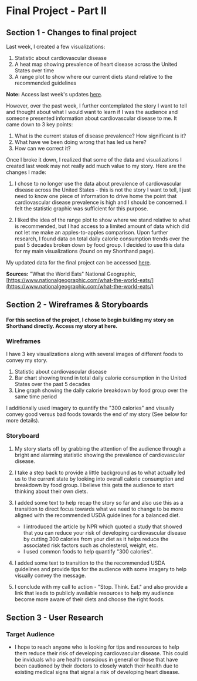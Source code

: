 # Final Project - Part II

## Section 1 - Changes to final project

Last week, I created a few visualizations: 
1) Statistic about cardiovascular disease
2) A heat map showing prevalence of heart disease across the United States over time
3) A range plot to show where our current diets stand relative to the recommended guidelines

**Note:** Access last week's updates [here](/final_project_Ashita.md). 

However, over the past week, I further contemplated the story I want to tell and thought about what I would want to learn if I was the audience and someone presented information about cardiovascular disease to me. It came down to 3 key points: 

1) What is the current status of disease prevalence? How significant is it?
2) What have we been doing wrong that has led us here?
3) How can we correct it?

Once I broke it down, I realized that some of the data and visualizations I created last week may not really add much value to my story. Here are the changes I made: 

1) I chose to no longer use the data about prevalence of cardiovascular disease across the United States - this is not the story I want to tell, I just need to know one piece of information to drive home the point that cardiovascular disease prevalence is high and I should be concerned. I felt the statistic graphic was sufficient for this purpose. 

2) I liked the idea of the range plot to show where we stand relative to what is recommended, but I had access to a limited amount of data which did not let me make an apples-to-apples comparison. Upon further research, I found data on total daily calorie consumption trends over the past 5 decades broken down by food group. I decided to use this data for my main visualizations (found on my Shorthand page). 

My updated data for the final project can be accessed [here](/FP_Data_Updated). 

**Sources:** 
"What the World Eats" National Geographic, [https://www.nationalgeographic.com/what-the-world-eats/](https://www.nationalgeographic.com/what-the-world-eats/)

## Section 2 - Wireframes & Storyboards
#### For this section of the project, I chose to begin building my story on Shorthand directly. Access my story at here.

### Wireframes

I have 3 key visualizations along with several images of different foods to convey my story. 
1) Statistic about cardiovascular disease
2) Bar chart showing trend in total daily calorie consumption in the United States over the past 5 decades
3) Line graph showing the daily calorie breakdown by food group over the same time period

I additionally used imagery to quantify the "300 calories" and visually convey good versus bad foods towards the end of my story (See below for more details).

### Storyboard

1) My story starts off by grabbing the attention of the audience through a bright and alarming statistic showing the prevalence of cardiovascular disease.

2) I take a step back to provide a little background as to what actually led us to the current state by looking into overall calorie consumption and breakdown by food group. I believe this gets the audience to start thinking about their own diets. 
  
3) I added some text to help recap the story so far and also use this as a transition to direct focus towards what we need to change to be more aligned with the recommended USDA guidelines for a balanced diet. 
    - I introduced the article by NPR which quoted a study that showed that you can reduce your risk of developing cardiovascular disease by cutting 300 calories from your diet as it helps reduce the associated risk factors such as cholesterol, weight, etc. 
    - I used common foods to help quantify "300 calories".
    
4) I added some text to transition to the the recommended USDA guidelines and provide tips for the audience with some imagery to help visually convey the message.

5) I conclude with my call to action - "Stop. Think. Eat." and also provide a link that leads to publicly available resources to help my audience become more aware of their diets and choose the right foods. 

## Section 3 - User Research

### Target Audience
- I hope to reach anyone who is looking for tips and resources to help them reduce their risk of developing cardiovascular disease. This could be inviduals who are health conscious in general or those that have been cautioned by their doctors to closely watch their health due to existing medical signs that signal a risk of developing heart disease. 
